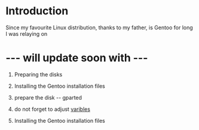 # Introduction

Since my favourite Linux distribution, thanks to my father, is Gentoo
for long I was relaying on

# --- will update soon with ---

1. Preparing the disks
2. Installing the Gentoo installation files
  
  1. prepare the disk -- gparted
  2. do not forget to adjust [varibles](https://wiki.gentoo.org/wiki/Installation_alternatives#Installation_instructions)


4. Installing the Gentoo installation files 
